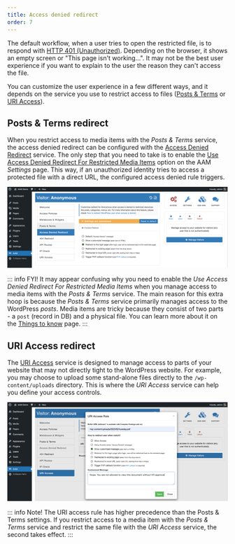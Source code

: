 ```yaml
---
title: Access denied redirect
order: 7
---
```


The default workflow, when a user tries to open the restricted file, is to respond with [HTTP 401 (Unauthorized)](https://developer.mozilla.org/en-US/docs/Web/HTTP/Status/401). Depending on the browser, it shows an empty screen or "This page isn't working...". It may not be the best user experience if you want to explain to the user the reason they can't access the file.

You can customize the user experience in a few different ways, and it depends on the service you use to restrict access to files ([Posts & Terms](/plugin/advanced-access-manager/service/post-term) or [URI Access](/plugin/advanced-access-manager/service/uri)).

## Posts & Terms redirect

When you restrict access to media items with the _Posts & Terms_ service, the access denied redirect can be configured with the [Access Denied Redirect](/plugin/advanced-access-manager/service/access-deny-redirect) service. The only step that you need to take is to enable the [Use Access Denied Redirect For Restricted Media Items](/plugin/advanced-access-manager/setting/media-access-denied-redirect) option on the AAM _Settings_ page. This way, if an unauthorized identity tries to access a protected file with a direct URL, the configured access denied rule triggers.

![Access Denied Redirect Rule](./assets/access-denied-redirect.png)

::: info FYI!
It may appear confusing why you need to enable the _Use Access Denied Redirect For Restricted Media Items_ when you manage access to media items with the _Posts & Terms_ service. The main reason for this extra hoop is because the _Posts & Terms_ service primarily manages access to the WordPress _posts_. Media items are tricky because they consist of two parts - a `post` (record in DB) and a physical file. You can learn more about it on the [Things to know](/plugin/protected-media-files/things-to-know#about-media-items) page.
:::

## URI Access redirect

The [URI Access](/plugin/advanced-access-manager/service/uri) service is designed to manage access to parts of your website that may not directly tight to the WordPress website. For example, you may choose to upload some stand-alone files directly to the `/wp-content/uploads` directory. This is where the _URI Access_ service can help you define your access controls.

![URI Access Redirect Rule](./assets/uri-access-redirect.png)

::: info Note!
The URI access rule has higher precedence than the Posts & Terms settings. If you restrict access to a media item with the _Posts & Terms_ service and restrict the same file with the _URI Access_ service, the second takes effect.
:::